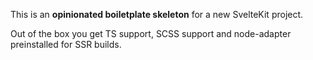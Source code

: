 This is an **opinionated boiletplate skeleton** for a new SvelteKit project.

Out of the box you get TS support, SCSS support and node-adapter preinstalled for SSR builds.
